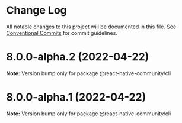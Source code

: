# Change Log

All notable changes to this project will be documented in this file.
See [Conventional Commits](https://conventionalcommits.org) for commit guidelines.

# 8.0.0-alpha.2 (2022-04-22)

**Note:** Version bump only for package @react-native-community/cli





# 8.0.0-alpha.1 (2022-04-22)

**Note:** Version bump only for package @react-native-community/cli
